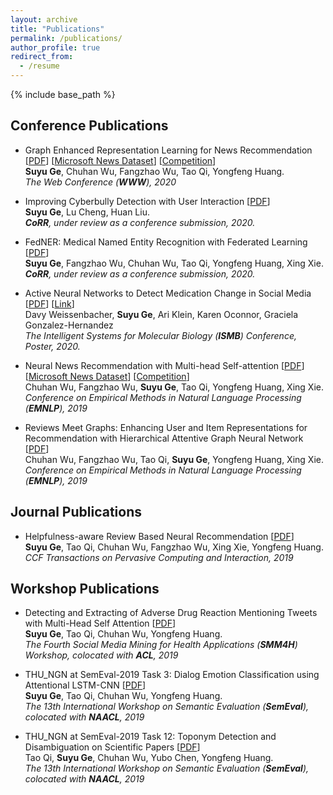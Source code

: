 ```yaml
---
layout: archive
title: "Publications"
permalink: /publications/
author_profile: true
redirect_from:
  - /resume
---
```


{% include base_path %}  

## Conference Publications

* Graph Enhanced Representation Learning for News Recommendation \[[PDF](https://arxiv.org/pdf/2003.14292.pdf)\] \[[Microsoft News Dataset](https://msnews.github.io/index.html)\] \[[Competition](https://msnews.github.io/competition.html)\]  
**Suyu Ge**, Chuhan Wu, Fangzhao Wu, Tao Qi, Yongfeng Huang.  
*The Web Conference (**WWW**), 2020*

* Improving Cyberbully Detection with User Interaction \[[PDF]()\]  
**Suyu Ge**, Lu Cheng, Huan Liu.  
***CoRR**, under review as a conference submission, 2020.* 

* FedNER: Medical Named Entity Recognition with Federated Learning \[[PDF](https://arxiv.org/pdf/2003.09288.pdf)\]  
**Suyu Ge**, Fangzhao Wu, Chuhan Wu, Tao Qi, Yongfeng   Huang, Xing Xie.  
***CoRR**, under review as a conference submission, 2020.*  

* Active Neural Networks to Detect Medication Change in Social Media \[[PDF](/files/ISMB_poster.pdf)\] \[[Link](https://www.iscb.org/cms_addon/conferences/ismb2020/posters.php?track=Text%20Mining&session=A#search)\]  
Davy Weissenbacher, **Suyu Ge**, Ari Klein, Karen Oconnor, Graciela Gonzalez-Hernandez  
*The Intelligent Systems for Molecular Biology (**ISMB**) Conference, Poster, 2020.*

* Neural News Recommendation with Multi-head Self-attention \[[PDF](https://www.aclweb.org/anthology/D19-1671.pdf)\] \[[Microsoft News Dataset](https://msnews.github.io/index.html)\] \[[Competition](https://msnews.github.io/competition.html)\]  
Chuhan Wu, Fangzhao Wu, **Suyu Ge**, Tao Qi, Yongfeng Huang, Xing Xie.  
*Conference on Empirical Methods in Natural Language Processing (**EMNLP**), 2019*  

* Reviews Meet Graphs: Enhancing User and Item Representations for Recommendation with Hierarchical Attentive Graph Neural Network \[[PDF](https://www.aclweb.org/anthology/D19-1494.pdf)\]   
Chuhan Wu, Fangzhao Wu, Tao Qi, **Suyu Ge**, Yongfeng Huang, Xing Xie.  
*Conference on Empirical Methods in Natural Language Processing (**EMNLP**), 2019*  

## Journal Publications

* Helpfulness-aware Review Based Neural Recommendation \[[PDF](https://link.springer.com/article/10.1007/s42486-019-00023-0)\]  
**Suyu Ge**, Tao Qi, Chuhan Wu, Fangzhao Wu, Xing Xie, Yongfeng Huang.  
*CCF Transactions on Pervasive Computing and Interaction, 2019*  

## Workshop Publications

* Detecting and Extracting of Adverse Drug Reaction Mentioning Tweets with Multi-Head Self Attention \[[PDF](https://www.aclweb.org/anthology/W19-3214.pdf)\]  
**Suyu Ge**, Tao Qi, Chuhan Wu, Yongfeng Huang.  
*The Fourth Social Media Mining for Health Applications (**SMM4H**) Workshop, colocated with **ACL**, 2019*  

* THU_NGN at SemEval-2019 Task 3: Dialog Emotion Classification using Attentional LSTM-CNN \[[PDF](https://www.aclweb.org/anthology/S19-2059.pdf)\]  
**Suyu Ge**, Tao Qi, Chuhan Wu, Yongfeng Huang.  
*The 13th International Workshop on Semantic Evaluation (**SemEval**), colocated with **NAACL**, 2019*  

* THU_NGN at SemEval-2019 Task 12: Toponym Detection and Disambiguation on Scientific Papers \[[PDF](https://www.aclweb.org/anthology/S19-2229.pdf)\]  
Tao Qi, **Suyu Ge**, Chuhan Wu, Yubo Chen, Yongfeng Huang.  
*The 13th International Workshop on Semantic Evaluation (**SemEval**), colocated with **NAACL**, 2019*  
